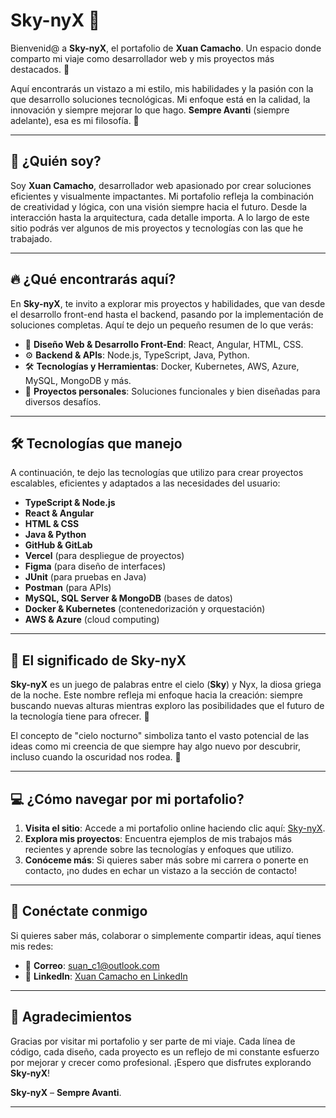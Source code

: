 # Sky-nyX 🌌

Bienvenid@ a **Sky-nyX**, el portafolio de **Xuan Camacho**. Un espacio donde comparto mi viaje como desarrollador web y mis proyectos más destacados. 🌠

Aquí encontrarás un vistazo a mi estilo, mis habilidades y la pasión con la que desarrollo soluciones tecnológicas. Mi enfoque está en la calidad, la innovación y siempre mejorar lo que hago. **Sempre Avanti** (siempre adelante), esa es mi filosofía. 🚀

---

## 🚀 ¿Quién soy?

Soy **Xuan Camacho**, desarrollador web apasionado por crear soluciones eficientes y visualmente impactantes. Mi portafolio refleja la combinación de creatividad y lógica, con una visión siempre hacia el futuro. Desde la interacción hasta la arquitectura, cada detalle importa. A lo largo de este sitio podrás ver algunos de mis proyectos y tecnologías con las que he trabajado.

---

## 🔥 ¿Qué encontrarás aquí?

En **Sky-nyX**, te invito a explorar mis proyectos y habilidades, que van desde el desarrollo front-end hasta el backend, pasando por la implementación de soluciones completas. Aquí te dejo un pequeño resumen de lo que verás:

- 🎨 **Diseño Web & Desarrollo Front-End**: React, Angular, HTML, CSS.
- ⚙️ **Backend & APIs**: Node.js, TypeScript, Java, Python.
- 🛠️ **Tecnologías y Herramientas**: Docker, Kubernetes, AWS, Azure, MySQL, MongoDB y más.
- 🌟 **Proyectos personales**: Soluciones funcionales y bien diseñadas para diversos desafíos.

---

## 🛠️ Tecnologías que manejo

A continuación, te dejo las tecnologías que utilizo para crear proyectos escalables, eficientes y adaptados a las necesidades del usuario:

- **TypeScript & Node.js**
- **React & Angular**
- **HTML & CSS**
- **Java & Python**
- **GitHub & GitLab**
- **Vercel** (para despliegue de proyectos)
- **Figma** (para diseño de interfaces)
- **JUnit** (para pruebas en Java)
- **Postman** (para APIs)
- **MySQL, SQL Server & MongoDB** (bases de datos)
- **Docker & Kubernetes** (contenedorización y orquestación)
- **AWS & Azure** (cloud computing)

---

## 🌌 El significado de **Sky-nyX**

**Sky-nyX** es un juego de palabras entre el cielo (**Sky**) y Nyx, la diosa griega de la noche. Este nombre refleja mi enfoque hacia la creación: siempre buscando nuevas alturas mientras exploro las posibilidades que el futuro de la tecnología tiene para ofrecer. 🌙

El concepto de "cielo nocturno" simboliza tanto el vasto potencial de las ideas como mi creencia de que siempre hay algo nuevo por descubrir, incluso cuando la oscuridad nos rodea. 💫

---

## 💻 ¿Cómo navegar por mi portafolio?

1. **Visita el sitio**: Accede a mi portafolio online haciendo clic aquí: [Sky-nyX](https://pk2-xuan.github.io/Sky-nyX/).
2. **Explora mis proyectos**: Encuentra ejemplos de mis trabajos más recientes y aprende sobre las tecnologías y enfoques que utilizo.
3. **Conóceme más**: Si quieres saber más sobre mi carrera o ponerte en contacto, ¡no dudes en echar un vistazo a la sección de contacto!

---

## 💬 Conéctate conmigo

Si quieres saber más, colaborar o simplemente compartir ideas, aquí tienes mis redes:

- 📧 **Correo**: [suan_c1@outlook.com](mailto:suan_c1@outlook.com)
- 💼 **LinkedIn**: [Xuan Camacho en LinkedIn](https://www.linkedin.com/in/xuan-camacho-meza-013051291)

---

## 📣 Agradecimientos

Gracias por visitar mi portafolio y ser parte de mi viaje. Cada línea de código, cada diseño, cada proyecto es un reflejo de mi constante esfuerzo por mejorar y crecer como profesional. ¡Espero que disfrutes explorando **Sky-nyX**!

**Sky-nyX** – **Sempre Avanti**.

---
